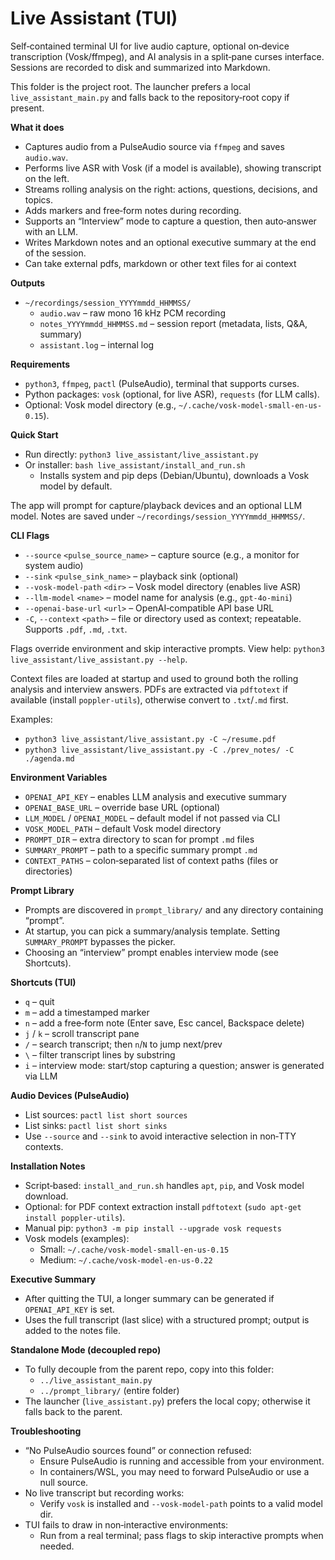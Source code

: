 # Live Assistant (TUI)

Self‑contained terminal UI for live audio capture, optional on‑device transcription (Vosk/ffmpeg), and AI analysis in a split‑pane curses interface. Sessions are recorded to disk and summarized into Markdown.

This folder is the project root. The launcher prefers a local `live_assistant_main.py` and falls back to the repository‑root copy if present.

**What it does**
- Captures audio from a PulseAudio source via `ffmpeg` and saves `audio.wav`.
- Performs live ASR with Vosk (if a model is available), showing transcript on the left.
- Streams rolling analysis on the right: actions, questions, decisions, and topics.
- Adds markers and free‑form notes during recording.
- Supports an “Interview” mode to capture a question, then auto‑answer with an LLM.
- Writes Markdown notes and an optional executive summary at the end of the session.
- Can take external pdfs, markdown or other text files for ai context

**Outputs**
- `~/recordings/session_YYYYmmdd_HHMMSS/`
  - `audio.wav` – raw mono 16 kHz PCM recording
  - `notes_YYYYmmdd_HHMMSS.md` – session report (metadata, lists, Q&A, summary)
  - `assistant.log` – internal log

**Requirements**
- `python3`, `ffmpeg`, `pactl` (PulseAudio), terminal that supports curses.
- Python packages: `vosk` (optional, for live ASR), `requests` (for LLM calls).
- Optional: Vosk model directory (e.g., `~/.cache/vosk-model-small-en-us-0.15`).

**Quick Start**
- Run directly: `python3 live_assistant/live_assistant.py`
- Or installer: `bash live_assistant/install_and_run.sh`
  - Installs system and pip deps (Debian/Ubuntu), downloads a Vosk model by default.

The app will prompt for capture/playback devices and an optional LLM model. Notes are saved under `~/recordings/session_YYYYmmdd_HHMMSS/`.

**CLI Flags**
- `--source` `<pulse_source_name>` – capture source (e.g., a monitor for system audio)
- `--sink` `<pulse_sink_name>` – playback sink (optional)
- `--vosk-model-path` `<dir>` – Vosk model directory (enables live ASR)
- `--llm-model` `<name>` – model name for analysis (e.g., `gpt-4o-mini`)
- `--openai-base-url` `<url>` – OpenAI‑compatible API base URL
- `-C`, `--context` `<path>` – file or directory used as context; repeatable. Supports `.pdf`, `.md`, `.txt`.

Flags override environment and skip interactive prompts. View help: `python3 live_assistant/live_assistant.py --help`.

Context files are loaded at startup and used to ground both the rolling analysis and interview answers. PDFs are extracted via `pdftotext` if available (install `poppler-utils`), otherwise convert to `.txt`/`.md` first.

Examples:
- `python3 live_assistant/live_assistant.py -C ~/resume.pdf`
- `python3 live_assistant/live_assistant.py -C ./prev_notes/ -C ./agenda.md`

**Environment Variables**
- `OPENAI_API_KEY` – enables LLM analysis and executive summary
- `OPENAI_BASE_URL` – override base URL (optional)
- `LLM_MODEL` / `OPENAI_MODEL` – default model if not passed via CLI
- `VOSK_MODEL_PATH` – default Vosk model directory
- `PROMPT_DIR` – extra directory to scan for prompt `.md` files
- `SUMMARY_PROMPT` – path to a specific summary prompt `.md`
- `CONTEXT_PATHS` – colon‑separated list of context paths (files or directories)

**Prompt Library**
- Prompts are discovered in `prompt_library/` and any directory containing “prompt”.
- At startup, you can pick a summary/analysis template. Setting `SUMMARY_PROMPT` bypasses the picker.
- Choosing an “interview” prompt enables interview mode (see Shortcuts).

**Shortcuts (TUI)**
- `q` – quit
- `m` – add a timestamped marker
- `n` – add a free‑form note (Enter save, Esc cancel, Backspace delete)
- `j` / `k` – scroll transcript pane
- `/` – search transcript; then `n`/`N` to jump next/prev
- `\` – filter transcript lines by substring
- `i` – interview mode: start/stop capturing a question; answer is generated via LLM

**Audio Devices (PulseAudio)**
- List sources: `pactl list short sources`
- List sinks: `pactl list short sinks`
- Use `--source` and `--sink` to avoid interactive selection in non‑TTY contexts.

**Installation Notes**
- Script‑based: `install_and_run.sh` handles `apt`, `pip`, and Vosk model download.
- Optional: for PDF context extraction install `pdftotext` (`sudo apt-get install poppler-utils`).
- Manual pip: `python3 -m pip install --upgrade vosk requests`
- Vosk models (examples):
  - Small: `~/.cache/vosk-model-small-en-us-0.15`
  - Medium: `~/.cache/vosk-model-en-us-0.22`

**Executive Summary**
- After quitting the TUI, a longer summary can be generated if `OPENAI_API_KEY` is set.
- Uses the full transcript (last slice) with a structured prompt; output is added to the notes file.

**Standalone Mode (decoupled repo)**
- To fully decouple from the parent repo, copy into this folder:
  - `../live_assistant_main.py`
  - `../prompt_library/` (entire folder)
- The launcher (`live_assistant.py`) prefers the local copy; otherwise it falls back to the parent.

**Troubleshooting**
- “No PulseAudio sources found” or connection refused:
  - Ensure PulseAudio is running and accessible from your environment.
  - In containers/WSL, you may need to forward PulseAudio or use a null source.
- No live transcript but recording works:
  - Verify `vosk` is installed and `--vosk-model-path` points to a valid model dir.
- TUI fails to draw in non‑interactive environments:
  - Run from a real terminal; pass flags to skip interactive prompts when needed.


